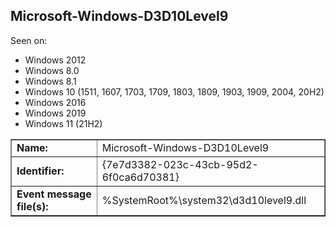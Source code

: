 ## Microsoft-Windows-D3D10Level9

Seen on:
* Windows 2012
* Windows 8.0
* Windows 8.1
* Windows 10 (1511, 1607, 1703, 1709, 1803, 1809, 1903, 1909, 2004, 20H2)
* Windows 2016
* Windows 2019
* Windows 11 (21H2)

<table border="1" class="docutils">
  <tbody>
    <tr>
      <td><b>Name:</b></td>
      <td>Microsoft-Windows-D3D10Level9</td>
    </tr>
    <tr>
      <td><b>Identifier:</b></td>
      <td>{7e7d3382-023c-43cb-95d2-6f0ca6d70381}</td>
    </tr>
    <tr>
      <td><b>Event message file(s):</b></td>
      <td>%SystemRoot%\system32\d3d10level9.dll</td>
    </tr>
  </tbody>
</table>

&nbsp;


